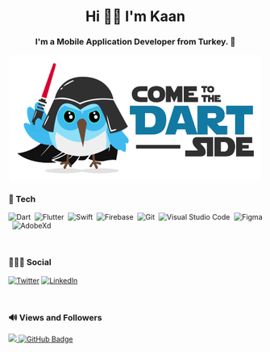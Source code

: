 <h1 align="center">Hi 👋🏻 I'm Kaan</h1>
<h3 align="center">I'm a Mobile Application Developer from Turkey. 📱</h3>

<p align="center">
<img src="https://github.com/kevmoo/dart_side/blob/master/Dash%20Dart%20PNG%20%20-%20black.png" alt="Cover" width=500 height=250>
    
</br>

###  🚀 Tech

![Dart](https://img.shields.io/badge/Dart-05122A?style=flat&logo=dart&logoColor=29B6F6)&nbsp;
![Flutter](https://img.shields.io/badge/Flutter-05122A?style=flat&logo=flutter&logoColor=02569B)&nbsp;
![Swift](https://img.shields.io/badge/-Swift-05122A?style=flat&logo=Swift&logoColor=E34F26)&nbsp;
![Firebase](https://img.shields.io/badge/-Firebase-05122A?style=flat&logo=firebase&logoColor=FFCB2B)&nbsp;
![Git](https://img.shields.io/badge/-Git-05122A?style=flat&logo=git)&nbsp;
![Visual Studio Code](https://img.shields.io/badge/-Visual%20Studio%20Code-05122A?style=flat&logo=visual-studio-code&logoColor=007ACC)&nbsp;
![Figma](https://img.shields.io/badge/-Figma-05122A?style=flat&logo=figma)&nbsp;
![AdobeXd](https://img.shields.io/badge/-AdobeXd-05122A?style=flat&logo=AdobeXd)&nbsp;

</br>

### 🧑🏻‍💻 Social
<p align="left">
    
<a href="https://twitter.com/akaanuzmann" target="blank"><img align="center" src="https://img.shields.io/badge/Twitter-1DA1F2?style=flat&logo=twitter&logoColor=white" alt="Twitter" /></a>
    <a href="https://www.linkedin.com/in/akaanuzman/" target="blank"><img align="center" src="https://img.shields.io/badge/LinkedIn-0e76a8?style=flat&logo=linkedin&logoColor=white" alt="LinkedIn" /></a>
</p>

</br>


### 🔊 Views and Followers
<a href="https://github.com/Meghna-DAS/github-profile-views-counter">
    <img src="https://komarev.com/ghpvc/?username=akaanuzman">
</a>
<a href="https://github.com/akaanuzman?tab=followers"><img src="https://img.shields.io/github/followers/akaanuzman?label=Followers&style=social" alt="GitHub Badge"></a>

